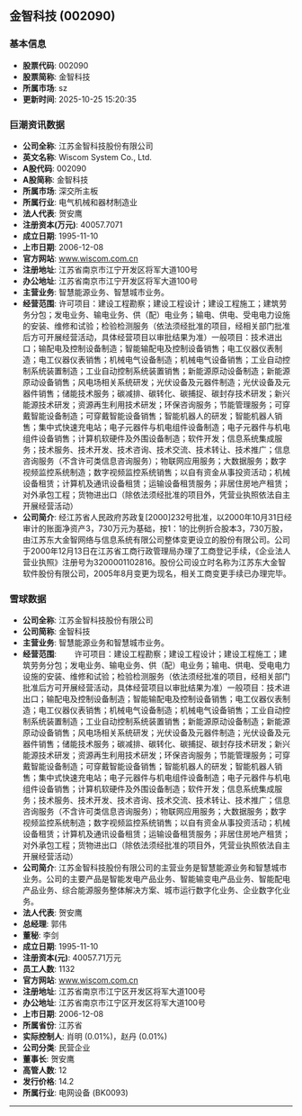 ## 金智科技 (002090)

### 基本信息

- **股票代码**: 002090
- **股票简称**: 金智科技
- **所属市场**: sz
- **更新时间**: 2025-10-25 15:20:35

### 巨潮资讯数据

- **公司全称**: 江苏金智科技股份有限公司
- **英文名称**: Wiscom System Co., Ltd.
- **A股代码**: 002090
- **A股简称**: 金智科技
- **所属市场**: 深交所主板
- **所属行业**: 电气机械和器材制造业
- **法人代表**: 贺安鹰
- **注册资本(万元)**: 40057.7071
- **成立日期**: 1995-11-10
- **上市日期**: 2006-12-08
- **官方网站**: www.wiscom.com.cn
- **注册地址**: 江苏省南京市江宁开发区将军大道100号
- **办公地址**: 江苏省南京市江宁开发区将军大道100号
- **主营业务**: 智慧能源业务、智慧城市业务。
- **经营范围**: 许可项目：建设工程勘察；建设工程设计；建设工程施工；建筑劳务分包；发电业务、输电业务、供（配）电业务；输电、供电、受电电力设施的安装、维修和试验；检验检测服务（依法须经批准的项目，经相关部门批准后方可开展经营活动，具体经营项目以审批结果为准）一般项目：技术进出口；输配电及控制设备制造；智能输配电及控制设备销售；电工仪器仪表制造；电工仪器仪表销售；机械电气设备制造；机械电气设备销售；工业自动控制系统装置制造；工业自动控制系统装置销售；新能源原动设备制造；新能源原动设备销售；风电场相关系统研发；光伏设备及元器件制造；光伏设备及元器件销售；储能技术服务；碳减排、碳转化、碳捕捉、碳封存技术研发；新兴能源技术研发；资源再生利用技术研发；环保咨询服务；节能管理服务；可穿戴智能设备制造；可穿戴智能设备销售；智能机器人的研发；智能机器人销售；集中式快速充电站；电子元器件与机电组件设备制造；电子元器件与机电组件设备销售；计算机软硬件及外围设备制造；软件开发；信息系统集成服务；技术服务、技术开发、技术咨询、技术交流、技术转让、技术推广；信息咨询服务（不含许可类信息咨询服务）；物联网应用服务；大数据服务；数字视频监控系统制造；数字视频监控系统销售；以自有资金从事投资活动；机械设备租赁；计算机及通讯设备租赁；运输设备租赁服务；非居住房地产租赁；对外承包工程；货物进出口（除依法须经批准的项目外，凭营业执照依法自主开展经营活动）
- **公司简介**: 经江苏省人民政府苏政复[2000]232号批准，以2000年10月31日经审计的账面净资产3，730万元为基础，按1：1的比例折合股本3，730万股，由江苏东大金智网络与信息系统有限公司整体变更设立的股份有限公司。公司于2000年12月13日在江苏省工商行政管理局办理了工商登记手续，《企业法人营业执照》注册号为3200001102816。股份公司设立时名称为江苏东大金智软件股份有限公司，2005年8月变更为现名，相关工商变更手续已办理完毕。

### 雪球数据

- **公司全称**: 江苏金智科技股份有限公司
- **公司简称**: 金智科技
- **主营业务**: 智慧能源业务和智慧城市业务。
- **经营范围**: 　　许可项目：建设工程勘察；建设工程设计；建设工程施工；建筑劳务分包；发电业务、输电业务、供（配）电业务；输电、供电、受电电力设施的安装、维修和试验；检验检测服务（依法须经批准的项目，经相关部门批准后方可开展经营活动，具体经营项目以审批结果为准）一般项目：技术进出口；输配电及控制设备制造；智能输配电及控制设备销售；电工仪器仪表制造；电工仪器仪表销售；机械电气设备制造；机械电气设备销售；工业自动控制系统装置制造；工业自动控制系统装置销售；新能源原动设备制造；新能源原动设备销售；风电场相关系统研发；光伏设备及元器件制造；光伏设备及元器件销售；储能技术服务；碳减排、碳转化、碳捕捉、碳封存技术研发；新兴能源技术研发；资源再生利用技术研发；环保咨询服务；节能管理服务；可穿戴智能设备制造；可穿戴智能设备销售；智能机器人的研发；智能机器人销售；集中式快速充电站；电子元器件与机电组件设备制造；电子元器件与机电组件设备销售；计算机软硬件及外围设备制造；软件开发；信息系统集成服务；技术服务、技术开发、技术咨询、技术交流、技术转让、技术推广；信息咨询服务（不含许可类信息咨询服务）；物联网应用服务；大数据服务；数字视频监控系统制造；数字视频监控系统销售；以自有资金从事投资活动；机械设备租赁；计算机及通讯设备租赁；运输设备租赁服务；非居住房地产租赁；对外承包工程；货物进出口（除依法须经批准的项目外，凭营业执照依法自主开展经营活动）
- **公司简介**: 江苏金智科技股份有限公司的主营业务是智慧能源业务和智慧城市业务。公司的主要产品是智能发电产品业务、智能输变电产品业务、智能配电产品业务、综合能源服务整体解决方案、城市运行数字化业务、企业数字化业务。
- **法人代表**: 贺安鹰
- **总经理**: 郭伟
- **董秘**: 李剑
- **成立日期**: 1995-11-10
- **注册资本(元)**: 40057.71万元
- **员工人数**: 1132
- **官方网站**: www.wiscom.com.cn
- **注册地址**: 江苏省南京市江宁区开发区将军大道100号
- **办公地址**: 江苏省南京市江宁区开发区将军大道100号
- **上市日期**: 2006-12-08
- **所属省份**: 江苏省
- **实际控制人**: 肖明 (0.01%)，赵丹 (0.01%)
- **公司分类**: 民营企业
- **董事长**: 贺安鹰
- **高管人数**: 12
- **发行价格**: 14.2
- **所属行业**: 电网设备 (BK0093)

---